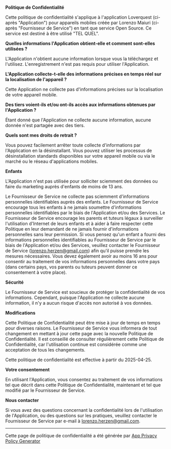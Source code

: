 **Politique de Confidentialité**

Cette politique de confidentialité s'applique à l'application Loverquest (ci-après "Application") pour appareils mobiles créée par Lorenzo Maiuri (ci-après "Fournisseur de Service") en tant que service Open Source. Ce service est destiné à être utilisé "TEL QUEL".

**Quelles informations l'Application obtient-elle et comment sont-elles utilisées ?**

L'Application n'obtient aucune information lorsque vous la téléchargez et l'utilisez. L'enregistrement n'est pas requis pour utiliser l'Application.

**L'Application collecte-t-elle des informations précises en temps réel sur la localisation de l'appareil ?**

Cette Application ne collecte pas d'informations précises sur la localisation de votre appareil mobile.

**Des tiers voient-ils et/ou ont-ils accès aux informations obtenues par l'Application ?**

Étant donné que l'Application ne collecte aucune information, aucune donnée n'est partagée avec des tiers.

**Quels sont mes droits de retrait ?**

Vous pouvez facilement arrêter toute collecte d'informations par l'Application en la désinstallant. Vous pouvez utiliser les processus de désinstallation standards disponibles sur votre appareil mobile ou via le marché ou le réseau d'applications mobiles.

**Enfants**

L'Application n'est pas utilisée pour solliciter sciemment des données ou faire du marketing auprès d'enfants de moins de 13 ans.

Le Fournisseur de Service ne collecte pas sciemment d'informations personnelles identifiables auprès des enfants. Le Fournisseur de Service encourage tous les enfants à ne jamais soumettre d'informations personnelles identifiables par le biais de l'Application et/ou des Services. Le Fournisseur de Service encourage les parents et tuteurs légaux à surveiller l'utilisation d'Internet de leurs enfants et à aider à faire respecter cette Politique en leur demandant de ne jamais fournir d'informations personnelles sans leur permission. Si vous pensez qu'un enfant a fourni des informations personnelles identifiables au Fournisseur de Service par le biais de l'Application et/ou des Services, veuillez contacter le Fournisseur de Service (lorenzo.herzen@gmail.com) afin qu'il puisse prendre les mesures nécessaires. Vous devez également avoir au moins 16 ans pour consentir au traitement de vos informations personnelles dans votre pays (dans certains pays, vos parents ou tuteurs peuvent donner ce consentement à votre place).

**Sécurité**

Le Fournisseur de Service est soucieux de protéger la confidentialité de vos informations. Cependant, puisque l'Application ne collecte aucune information, il n'y a aucun risque d'accès non autorisé à vos données.

**Modifications**

Cette Politique de Confidentialité peut être mise à jour de temps en temps pour diverses raisons. Le Fournisseur de Service vous informera de tout changement en mettant à jour cette page avec la nouvelle Politique de Confidentialité. Il est conseillé de consulter régulièrement cette Politique de Confidentialité, car l'utilisation continue est considérée comme une acceptation de tous les changements.

Cette politique de confidentialité est effective à partir du 2025-04-25.

**Votre consentement**

En utilisant l'Application, vous consentez au traitement de vos informations tel que décrit dans cette Politique de Confidentialité, maintenant et tel que modifié par le Fournisseur de Service.

**Nous contacter**

Si vous avez des questions concernant la confidentialité lors de l'utilisation de l'Application, ou des questions sur les pratiques, veuillez contacter le Fournisseur de Service par e-mail à lorenzo.herzen@gmail.com.

* * *

Cette page de politique de confidentialité a été générée par [App Privacy Policy Generator](https://app-privacy-policy-generator.nisrulz.com/)
